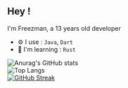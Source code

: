 ## Hey !

I'm Freezman, a 13 years old developer

- ⚙️ I use : `Java`, `Dart`
- 📖 I'm learning : `Rust`

![Anurag's GitHub stats](https://github-readme-stats.vercel.app/api?username=Freezman31&show_icons=true&theme=onedark)
<br>
![Top Langs](https://github-readme-stats.vercel.app/api/top-langs/?username=Freezman31&layout=compact)
</br>
[![GitHub Streak](https://streak-stats.demolab.com?user=Freezman31&theme=dark)](https://git.io/streak-stats)

